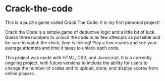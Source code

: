 # Crack-the-code
This is a puzzle game called Crack The Code. It is my first personal project! 

Crack the Code is a simple game of deductive logic and a little bit of luck. Guess three numbers to unlock the code in as few attempts as possible and be sure to watch the clock, time is ticking! Play a few rounds and see your average attempts and time it takes to unlock each code. 

This project was made with HTML, CSS, and Javascript. It is a currently ongoing project, with future versions to include the ability for users to change the number of codes and to upload, store, and display scores from online players.